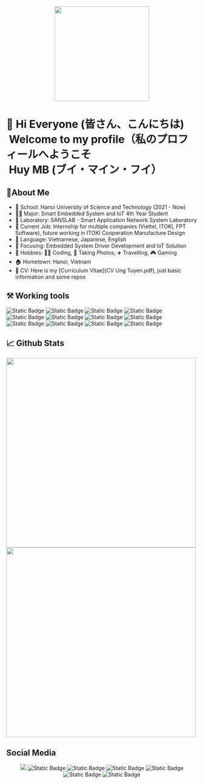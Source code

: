 <div id="header" align="center">
  <img src="https://github.com/buihuy1203/buihuy1203/assets/85066488/c444b4ed-39d6-4cbc-9e54-670d55a4f3cc" width="250"/>
</div>

# 👋 Hi Everyone (皆さん、こんにちは)<br>&nbsp;Welcome to my profile（私のプロフィールへようこそ<br>&nbsp;Huy MB (ブイ・マイン・フイ）
## 🐧About Me 
- 🏫 School: Hanoi University of Science and Technology (2021 - Now)
- 👨‍🏫 Major: Smart Embedded System and IoT 4th Year Student
- 🔬 Laboratory: SANSLAB - Smart Application Network System Laboratory
- 💼 Current Job: Internship for multiple companies (Viettel, ITOKI, FPT Software), future working in ITOKI Cooperation Manufacture Design
- 📖 Language: Vietnamese, Japanese, English
- 🎯 Focusing: Embedded System Driver Development and IoT Solution
- 🩷 Hobbies: 🧑‍💻 Coding, 📸 Taking Photos, ✈️ Travelling, 🎮 Gaming
- 🏠 Hometown: Hanoi, Vietnam
- 📃 CV: Here is my [Curriculum Vitae](CV Ung Tuyen.pdf), just basic information and some repos
## ⚒️ Working tools
![Static Badge](https://img.shields.io/badge/_-C-black?style=flat&logo=C&labelColor=blue&color=black)
![Static Badge](https://img.shields.io/badge/_-C%2B%2B-black?style=flat&logo=C%2B%2B&labelColor=blue&color=black)
![Static Badge](https://img.shields.io/badge/_-python-black?style=flat&logo=python&labelColor=white&color=black)
![Static Badge](https://img.shields.io/badge/_-assembly-black?style=flat&logo=AssemblyScript&labelColor=red&color=black)
![Static Badge](https://img.shields.io/badge/_-javascript-black?style=flat&logo=javascript&labelColor=gray&color=black)
![Static Badge](https://img.shields.io/badge/_-html-black?style=flat&logo=html5&labelColor=white&color=black)
![Static Badge](https://img.shields.io/badge/_-arm-black?style=flat&logo=arm&labelColor=white&color=black)
![Static Badge](https://img.shields.io/badge/_-Visual_Studio_Code-black?style=flat&logo=visualstudiocode&labelColor=blue&color=black)
![Static Badge](https://img.shields.io/badge/_-Adobe_Photoshop-black?style=flat&logo=adobephotoshop&labelColor=white&color=black)
![Static Badge](https://img.shields.io/badge/_-Adobe_Lightroom_Classic-black?style=flat&logo=adobelightroomclassic&labelColor=white&color=black)
![Static Badge](https://img.shields.io/badge/_-Linux-black?style=flat&logo=linux&logoColor=black&labelColor=yellow&color=black)
![Static Badge](https://img.shields.io/badge/_-Windows-black?style=flat&logo=windows&logoColor=blue&labelColor=white&color=black)
## 📈 Github Stats
<picture>
  <source
    srcset="https://github-readme-stats.vercel.app/api?username=buihuy1203&show_icons=true&theme=dark"
    media="(prefers-color-scheme: dark)"
  />
  <source
    srcset="https://github-readme-stats.vercel.app/api?username=buihuy1203&show_icons=true"
    media="(prefers-color-scheme: light), (prefers-color-scheme: no-preference)"
  />
  <img src="https://github-readme-stats.vercel.app/api?username=buihuy1203&show_icons=true" width="500"/>
</picture>

<picture>
  <source
    srcset="https://github-readme-stats.vercel.app/api/top-langs/?username=buihuy1203&layout=compact&card_with=400&theme=dark"
    media="(prefers-color-scheme: dark)"
  />
  <source
    srcset="https://github-readme-stats.vercel.app/api/top-langs/?username=buihuy1203&layout=compact&card_with=400"
    media="(prefers-color-scheme: light), (prefers-color-scheme: no-preference)"
  />
  <img src="https://github-readme-stats.vercel.app/api/top-langs/?username=buihuy1203&layout=compact&card_with=400" width="500"/>
</picture>

## Social Media

<p id="header" align="center">
  <img src="https://img.shields.io/badge/_-Facebook-black?style=social&logo=facebook&logoColor=blue&labelColor=white&color=black&link=https%3A%2F%2Fwww.facebook.com%2Fhuybui.SET%2F"/>
  <img alt="Static Badge" src="https://img.shields.io/badge/_-Youtube-black?style=social&logo=youtube&labelColor=white&color=black&link=https%3A%2F%2Fwww.youtube.com%2Fchannel%2FUChvVNWQgfqZhKL51UVE85uw">
  <img alt="Static Badge" src="https://img.shields.io/badge/_-Instagram-black?style=social&logo=instagram&labelColor=white&color=black&link=https%3A%2F%2Fwww.instagram.com%2Fhuyerror404%2F">
  <img alt="Static Badge" src="https://img.shields.io/badge/_-Threads-black?style=social&logo=threads&labelColor=white&color=black&link=https%3A%2F%2Fwww.threads.net%2F%40huyerror404">
  <img alt="Static Badge" src="https://img.shields.io/badge/_-Twitter-black?style=social&logo=X&labelColor=white&color=black&link=https%3A%2F%2Fx.com%2Fbuihuy1345">
  <img alt="Static Badge" src="https://img.shields.io/badge/_-buihuy1203%40gmail.com-black?style=social&logo=gmail&labelColor=white&color=black">
  <img alt="Static Badge" src="https://img.shields.io/badge/_-bl1ndf0ld-black?style=social&logo=discord">
</p>

